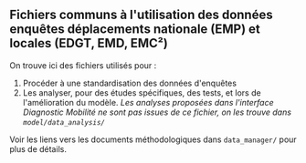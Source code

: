 ## Fichiers communs à l'utilisation des données enquêtes déplacements nationale (EMP) et locales (EDGT, EMD, EMC²)

On trouve ici des fichiers utilisés pour :
1. Procéder à une standardisation des données d'enquêtes
2. Les analyser, pour des études spécifiques, des tests, et lors de l'amélioration du modèle.
   _Les analyses proposées dans l'interface Diagnostic Mobilité ne sont pas issues de ce fichier, on les trouve dans `model/data_analysis/`_
   
Voir les liens vers les documents méthodologiques dans `data_manager/` pour plus de détails.
